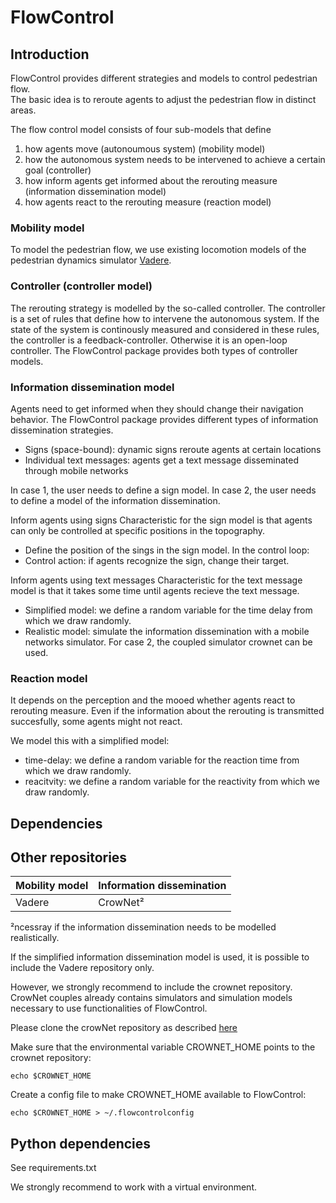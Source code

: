 # FlowControl

## Introduction

FlowControl provides different strategies and models to control pedestrian flow.  
The basic idea is to reroute agents to adjust the pedestrian flow in distinct areas.

The flow control model consists of four sub-models that define
1. how agents move (autonoumous system) (mobility model)
2. how the autonomous system needs to be intervened to achieve a certain goal (controller)
3. how inform agents get informed about the rerouting measure (information dissemination model)
4. how agents react to the rerouting measure (reaction model)

### Mobility model 
To model the pedestrian flow, we use existing locomotion models of the pedestrian dynamics simulator [Vadere](https://gitlab.lrz.de/vadere/vadere).

### Controller (controller model)

The rerouting strategy is modelled by the so-called controller. 
The controller is a set of rules that define how to intervene the autonomous system.
If the state of the system is continously measured and considered in these rules, the controller is a feedback-controller.
Otherwise it is an open-loop controller.
The FlowControl package provides both types of controller models.

### Information dissemination model

Agents need to get informed when they should change their navigation behavior.
The FlowControl package provides different types of information dissemination strategies.

* Signs (space-bound): dynamic signs reroute agents at certain locations
* Individual text messages: agents get a text message disseminated through mobile networks

In case 1, the user needs to define a sign model.
In case 2, the user needs to define a model of the information dissemination.

Inform agents using signs
Characteristic for the sign model is that agents can only be controlled at specific positions in the topography.
* Define the position of the sings in the sign model.
In the control loop:
* Control action: if agents recognize the sign, change their target.


Inform agents using text messages
Characteristic for the text message model is that it takes some time until agents recieve the text message.

* Simplified model: we define a random variable for the time delay from which we draw randomly.
* Realistic model: simulate the information dissemination with a mobile networks simulator.
For case 2, the coupled simulator crownet can be used.

### Reaction model
It depends on the perception and the mooed whether agents react to rerouting measure.
Even if the information about the rerouting is transmitted succesfully, some agents might not react.

We model this with a simplified model:
* time-delay: we define a random variable for the reaction time from which we draw randomly.
* reacitvity: we define a random variable for the reactivity from which we draw randomly.

## Dependencies

## Other repositories

| Mobility model | Information dissemination |
| ------ | ------ |
| Vadere  | CrowNet²  |

²ncessray if the information dissemination needs to be modelled realistically.

If the simplified information dissemination model is used, it is possible to include the Vadere repository only.

However, we strongly recommend to include the crownet repository. 
CrowNet couples already contains simulators and simulation models necessary to use functionalities of FlowControl.

Please clone the crowNet repository as described [here](https://sam-dev.cs.hm.edu/rover/crownet)

Make sure that the environmental variable CROWNET_HOME points to the crownet repository:
```
echo $CROWNET_HOME
```
Create a config file to make CROWNET_HOME available to FlowControl:
```
echo $CROWNET_HOME > ~/.flowcontrolconfig
```

## Python dependencies

See requirements.txt

We strongly recommend to work with a virtual environment.



